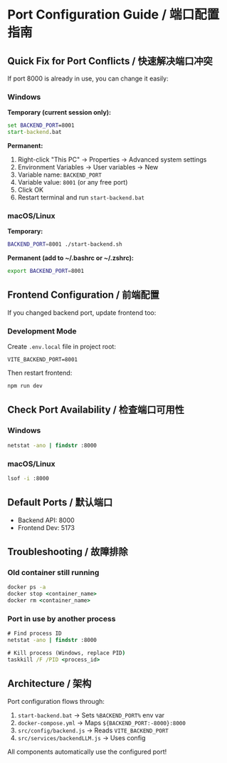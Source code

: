 # Port Configuration Guide / 端口配置指南

## Quick Fix for Port Conflicts / 快速解决端口冲突

If port 8000 is already in use, you can change it easily:

### Windows

**Temporary (current session only):**
```bat
set BACKEND_PORT=8001
start-backend.bat
```

**Permanent:**
1. Right-click "This PC" → Properties → Advanced system settings
2. Environment Variables → User variables → New
3. Variable name: `BACKEND_PORT`
4. Variable value: `8001` (or any free port)
5. Click OK
6. Restart terminal and run `start-backend.bat`

### macOS/Linux

**Temporary:**
```bash
BACKEND_PORT=8001 ./start-backend.sh
```

**Permanent (add to ~/.bashrc or ~/.zshrc):**
```bash
export BACKEND_PORT=8001
```

## Frontend Configuration / 前端配置

If you changed backend port, update frontend too:

### Development Mode

Create `.env.local` file in project root:
```
VITE_BACKEND_PORT=8001
```

Then restart frontend:
```bat
npm run dev
```

## Check Port Availability / 检查端口可用性

### Windows
```bat
netstat -ano | findstr :8000
```

### macOS/Linux
```bash
lsof -i :8000
```

## Default Ports / 默认端口

- Backend API: 8000
- Frontend Dev: 5173

## Troubleshooting / 故障排除

### Old container still running
```bat
docker ps -a
docker stop <container_name>
docker rm <container_name>
```

### Port in use by another process
```bat
# Find process ID
netstat -ano | findstr :8000

# Kill process (Windows, replace PID)
taskkill /F /PID <process_id>
```

## Architecture / 架构

Port configuration flows through:
1. `start-backend.bat` → Sets `%BACKEND_PORT%` env var
2. `docker-compose.yml` → Maps `${BACKEND_PORT:-8000}:8000`
3. `src/config/backend.js` → Reads `VITE_BACKEND_PORT`
4. `src/services/backendLLM.js` → Uses config

All components automatically use the configured port!

